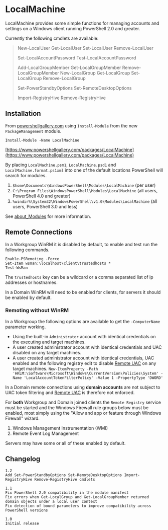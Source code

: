 # LocalMachine ##

LocalMachine provides some simple functions for managing accounts and settings on a Windows client running PowerShell 2.0 and greater.

Currently the following cmdlets are available:

 > New-LocalUser Get-LocalUser Set-LocalUser Remove-LocalUser
 > 
 > Set-LocalAccountPassword Test-LocalAccountPassword
 > 
 > Add-LocalGroupMember Get-LocalGroupMember Remove-LocalGroupMember New-LocalGroup Get-LocalGroup Set-LocalGroup Remove-LocalGroup
 > 
 > Set-PowerStandbyOptions Set-RemoteDesktopOptions
 > 
 > Import-RegistryHive Remove-RegistryHive

## Installation ##

From [powershellgallery.com](https://www.powershellgallery.com/GettingStarted) using `Install-Module` from the new `PackageManagement` module.

`Install-Module -Name LocalMachine`

[https://www.powershellgallery.com/packages/LocalMachine](https://www.powershellgallery.com/packages/LocalMachine)

By placing `LocalMachine.psm1`, `LocalMachine.psd1` and `LocalMachine.format.ps1xml` into one of the default locations PowerShell will search for modules.

1. `$home\Documents\WindowsPowerShell\Modules\LocalMachine` (per user)
2. `C:\Program Files\WindowsPowerShell\Modules\LocalMachine` (all users, PowerShell 4.0 and greater)
3. `%windir%\System32\WindowsPowerShell\v1.0\Modules\LocalMachine` (all users, PowerShell 3.0 and less)

See [about_Modules](https://technet.microsoft.com/en-us/library/hh847804%28v=wps.640%29.aspx) for more information.

## Remote Connections ##

In a Workgroup WinRM it is disabled by default, to enable and test run the following commands.

    Enable-PSRemoting -Force
    Set-Item wsman:\localhost\client\trustedhosts *
    Test-WsMan

The `trustedhosts` key can be a wildcard or a comma separated list of ip addresses or hostnames.

In a Domain WinRM will need to be enabled for clients, for servers it should be enabled by default.

### Remoting without WinRM ###

In a Workgroup the following options are available to get the `-ComputerName` parameter working.

* Using the built-in `Administrator` account with identical credentials on the executing and target machines.
* A user created administrator account with identical credentials and UAC disabled on any target machines.
* A user created administrator account with identical credentials, UAC enabled and the following registry edit to disable [Remote UAC](https://msdn.microsoft.com/en-us/library/windows/desktop/aa826699%28v=vs.85%29.aspx) on any target machines.
`New-ItemProperty -Path 'HKLM:\Software\Microsoft\Windows\CurrentVersion\Policies\System' -Name 'LocalAccountTokenFilterPolicy' -Value 1 -PropertyType 'DWORD'`

In a Domain remote connections using **domain accounts** are not subject to UAC token filtering and [Remote UAC](https://msdn.microsoft.com/en-us/library/windows/desktop/aa826699%28v=vs.85%29.aspx) is therefore not enforced.

For **both** Workgroup and Domain joined clients the `Remote Registry` service must be started and the Windows Firewall rule groups below must be enabled, most simply using the "Allow and app or feature through Windows Firewall" wizard.

1. Windows Management Instrumentation (WMI)
2. Remote Event Log Management

Servers may have some or all of these enabled by default.

## Changelog
    1.2
    Add Set-PowerStandbyOptions Set-RemoteDesktopOptions Import-RegistryHive Remove-RegistryHive cmdlets
    
    1.1
    Fix PowerShell 2.0 compatibility in the module manifest
    Fix errors when Get-LocalGroup and Get-LocalGroupMember returned domain objects under a local user context
    Fix detection of bound parameters to improve compatibility across PowerShell versions
    
    1.0
    Initial release
